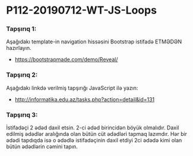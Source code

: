 # P112-20190712-WT-JS-Loops

### Tapşırıq 1: 
Aşağıdakı template-in navigation hissəsini Bootstrap istifadə ETMƏDƏN hazırlayın.
- https://bootstrapmade.com/demo/Reveal/

 ### Tapşırıq 2:
 Aşağıdakı linkdə verilmiş tapşırığı JavaScript ilə yazın:
 - http://informatika.edu.az/tasks.php?action=detail&id=131

 ### Tapşırıq 3:
 İstifadəçi 2 ədəd daxil etsin. 2-ci ədəd birincidən böyük olmalıdır.
 Daxil edilmiş ədədlər aralığında olan bütün cüt ədədləri tapmaq lazımdır. Hər bir ədədi tapdıqda isə o ədədlə istifadəçinin daxil etdiyi 2ci ədədə kimi olan bütün ədədlərin cəmini tapın.
